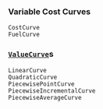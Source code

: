 ### Variable Cost Curves
```@docs
CostCurve
FuelCurve
```

### [`ValueCurve`](@ref)s
```@docs
LinearCurve
QuadraticCurve
PiecewisePointCurve
PiecewiseIncrementalCurve
PiecewiseAverageCurve
```